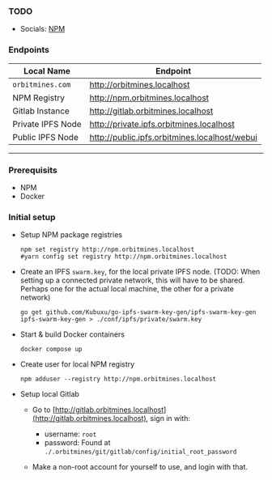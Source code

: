 ### TODO
- Socials: [NPM](https://www.npmjs.com/org/orbitmines)

### Endpoints

| Local Name        | Endpoint                                      |
|-------------------|-----------------------------------------------|
| `orbitmines.com`  | http://orbitmines.localhost                   |
| NPM Registry      | http://npm.orbitmines.localhost               |
| Gitlab Instance   | http://gitlab.orbitmines.localhost            |
| Private IPFS Node | http://private.ipfs.orbitmines.localhost      |
| Public IPFS Node  | http://public.ipfs.orbitmines.localhost/webui |

---

### Prerequisits
- NPM
- Docker

### Initial setup

- Setup NPM package registries
  ```shell
  npm set registry http://npm.orbitmines.localhost
  #yarn config set registry http://npm.orbitmines.localhost
  ```

- Create an IPFS `swarm.key`, for the local private IPFS node. (TODO: When setting up a connected private network, this will have to be shared. Perhaps one for the actual local machine, the other for a private network)
  ```shell
  go get github.com/Kubuxu/go-ipfs-swarm-key-gen/ipfs-swarm-key-gen
  ipfs-swarm-key-gen > ./conf/ipfs/private/swarm.key
  ```

- Start & build Docker containers
  ```shell
  docker compose up
  ```

- Create user for local NPM registry
  ```shell
  npm adduser --registry http://npm.orbitmines.localhost
  ```

- Setup local Gitlab
    - Go to [http://gitlab.orbitmines.localhost](http://gitlab.orbitmines.localhost), sign in with:
        - username: `root`
        - password: Found at `./.orbitmines/git/gitlab/config/initial_root_password`

    - Make a non-root account for yourself to use, and login with that.


